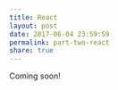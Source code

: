 ```yaml
---
title: React
layout: post
date: 2017-06-04 23:59:59
permalink: part-two-react
share: true
---
```


Coming soon!

